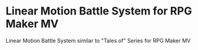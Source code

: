 # Linear Motion Battle System for RPG Maker MV
Linear Motion Battle System similar to "Tales of" Series for RPG Maker MV
